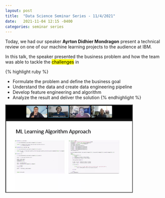 ```yaml
---
layout: post
title:  "Data Science Seminar Series - 11/4/2021"
date:   2021-11-04 12:15 -0400
categories: seminar series
---
```

<style>
.center {
  display: block;
  margin-left: auto;
  margin-right: auto;
  width: 50%;
}
img {
  border: 2px solid #555;
}
</style>
<script src="https://kit.fontawesome.com/7812f4f196.js" crossorigin="anonymous"></script>

Today, we had our speaker <b>Ayrton Didhier Mondragon</b> <a href="https://www.linkedin.com/in/ayrton-didhier-mondragon-mejia-2401a996/"><i class="fab fa-linkedin"></i></a> <a href="https://www.uag.mx/"><i class="fas fa-graduation-cap"></i></a> <a href="mailto:ayrton.mondragon1@ibm.com"><i class="fas fa-envelope"></i></a> present a technical review on one of our machine learning projects to the audience at IBM.

In this talk, the speaker presented the business problem and how the team was able to tackle the <mark>challenges</mark> in

{% highlight ruby %} 
- Formulate the problem and define the business goal
- Understand the data and create data engineering pipeline
- Develop feature engineering and algorithm 
- Analyze the result and deliver the solution
{% endhighlight %}

 <img src="/blogpics/post-11-04:2021.jpg" alt="" style="width:80%;">
